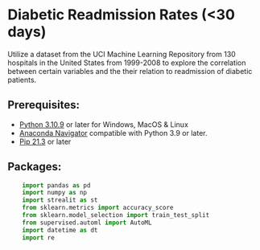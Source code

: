 # Diabetic Readmission Rates (<30 days)
Utilize a dataset from the UCI Machine Learning Repository from 130 hospitals in the United States from 1999-2008 to explore the correlation between certain variables and the their relation to readmission of diabetic patients.

## Prerequisites: 
- [Python 3.10.9](https://www.python.org/downloads/) or later for Windows, MacOS & Linux
- [Anaconda Navigator](https://www.anaconda.com/) compatible with Python 3.9 or later.
- [Pip 21.3](https://pip.pypa.io/en/stable/) or later

## Packages: 
```python
    import pandas as pd
    import numpy as np
    import strealit as st
    from sklearn.metrics import accuracy_score
    from sklearn.model_selection import train_test_split
    from supervised.automl import AutoML
    import datetime as dt
    import re
```